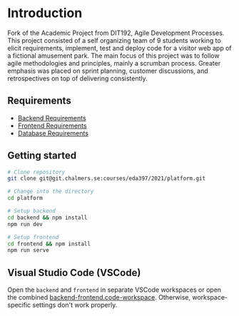 # Introduction

Fork of the Academic Project from DIT192, Agile Development Processes. This project consisted of a self organizing team of 9 students working to elicit requirements, implement, test and deploy code for a visitor web app of a fictional amusement park. The main focus of this project was to follow agile methodologies and principles, mainly a scrumban process. Greater emphasis was placed on sprint planning, customer discussions, and retrospectives on top of delivering consistently. 

## Requirements
* [Backend Requirements](./backend/README.md#Requirements)
* [Frontend Requirements](./frontend/README.md#Requirements)
* [Database Requirements](./db/README.md#Requirements)

## Getting started

```bash
# Clone repository
git clone git@git.chalmers.se:courses/eda397/2021/platform.git

# Change into the directory
cd platform

# Setup backend
cd backend && npm install
npm run dev

# Setup frontend
cd frontend && npm install
npm run serve
```

## Visual Studio Code (VSCode)

Open the `backend` and `frontend` in separate VSCode workspaces or open the combined [backend-frontend.code-workspace](./backend-frontend.code-workspace). Otherwise, workspace-specific settings don't work properly.
